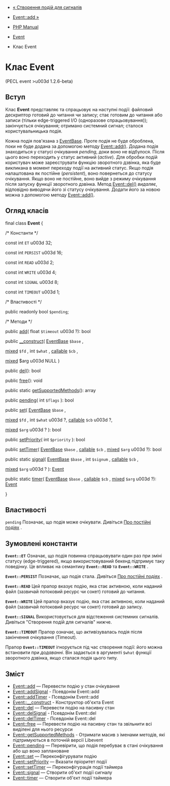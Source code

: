 - [« Створення подій для сигналів](event.constructing.signal.events.md)
- [Event::add »](event.add.md)

- [PHP Manual](index.md)
- [Event](book.event.md)
- Клас Event

# Клас Event

(PECL event \>u003d 1.2.6-beta)

## Вступ

Клас **Event** представляє та спрацьовує на наступні події:
файловий дескриптор готовий до читання чи запису; стає готовим до читання
або записи (тільки edge-triggered I/O (одноразове спрацьовування));
закінчується очікування; отримано системний сигнал; сталося
користувальницька подія.

Кожна подія пов'язана з [EventBase](class.eventbase.md). Проте
подія не буде оброблена, поки не буде додана за допомогою методу
[Event::add()](event.add.md). Додана подія знаходиться у статусі
очікування *pending*, доки воно не відбулося. Після цього воно переходить у
статус активний (*active*). Для обробки подій користувач може
зареєструвати функцію зворотного дзвінка, яка буде викликана в
момент переходу події на активний статус. Якщо подія налаштована як
постійне (*persistent*), воно повернеться до статусу очікування. Якщо воно не
постійне, воно вийде з режиму очікування після запуску функції
зворотного дзвінка. Метод [Event::del()](event.del.md) *видаляє*,
відповідно виводячи його зі статусу очікування. Додати його за новою
можна з допомогою методу [Event::add()](event.add.md).

## Огляд класів

final class **Event** {

/\* Константи \*/

const int `ET` u003d 32;

const int `PERSIST` u003d 16;

const int `READ` u003d 2;

const int `WRITE` u003d 4;

const int `SIGNAL` u003d 8;

const int `TIMEOUT` u003d 1;

/\* Властивості \*/

public readonly bool `$pending`;

/\* Методи \*/

public [add](event.add.md)( float `$timeout` u003d ?): bool

public [\_\_construct](event.construct.md)(
[EventBase](class.eventbase.md) `$base` ,

[mixed](language.types.declarations.md#language.types.declarations.mixed)
`$fd` ,
int `$what` ,
[callable](language.types.callable.md) `$cb` ,

[mixed](language.types.declarations.md#language.types.declarations.mixed)
$arg u003d NULL
)

public [del](event.del.md)(): bool

public [free](event.free.md)(): void

public static [getSupportedMethods](event.getsupportedmethods.md)():
array

public [pending](event.pending.md)( int `$flags` ): bool

public [set](event.set.md)(
[EventBase](class.eventbase.md) `$base` ,

[mixed](language.types.declarations.md#language.types.declarations.mixed)
`$fd` ,
int `$what` u003d ?,
[callable](language.types.callable.md) `$cb` u003d ?,

[mixed](language.types.declarations.md#language.types.declarations.mixed)
`$arg` u003d ?
): bool

public [setPriority](event.setpriority.md)( int `$priority` ): bool

public [setTimer](event.settimer.md)(
[EventBase](class.eventbase.md) `$base` ,
[callable](language.types.callable.md) `$cb` ,
[mixed](language.types.declarations.md#language.types.declarations.mixed)
`$arg` u003d ?): bool

public static [signal](event.signal.md)(
[EventBase](class.eventbase.md) `$base` ,
int `$signum` ,
[callable](language.types.callable.md) `$cb` ,

[mixed](language.types.declarations.md#language.types.declarations.mixed)
`$arg` u003d ?
): [Event](class.event.md)

public static [timer](event.timer.md)(
[EventBase](class.eventbase.md) `$base` ,
[callable](language.types.callable.md) `$cb` ,
[mixed](language.types.declarations.md#language.types.declarations.mixed)
`$arg` u003d ?): [Event](class.event.md)

}

## Властивості

`pending`
Позначає, що подія може очікувати. Дивіться [Про постійні подіях](event.persistence.md) .

## Зумовлені константи

**`Event::ET`**
Означає, що подія повинна спрацьовувати один раз при зміні статусу
(edge-triggered), якщо використовуваний бекенд підтримує таку поведінку.
Це впливає на семантику **`Event::READ`** та **`Event::WRITE`** .

**`Event::PERSIST`**
Позначає, що подія стала. Дивіться [Про постійні подіях](event.persistence.md) .

**`Event::READ`**
Цей прапор вказує подію, яка стає активною, коли
наданий файл (зазвичай потоковий ресурс чи сокет) готовий до читання.

**`Event::WRITE`**
Цей прапор вказує подію, яка стає активною, коли
наданий файл (зазвичай потоковий ресурс чи сокет) готовий до запису.

**`Event::SIGNAL`**
Використовується для відстеження системних сигналів. Дивіться
"Створення подій для сигналів" нижче.

**`Event::TIMEOUT`**
Прапор означає, що активізувалась подія після закінчення очікування
(Timeout).

Прапор **`Event::TIMEOUT`** ігнорується під час створення події: його можна
встановити при *додаванні*. Він задається в аргументі `$what` функції
зворотного дзвінка, якщо сталася подія цього типу.

## Зміст

- [Event::add](event.add.md) — Перевести подію у стан
очікування
- [Event::addSignal](event.addsignal.md) - Псевдонім Event::add
- [Event::addTimer](event.addtimer.md) - Псевдонім Event::add
- [Event::\_\_construct](event.construct.md) - Конструктор об'єкта
Event
- [Event::del](event.del.md) — Перевести подію на пасивну
стан
- [Event::delSignal](event.delsignal.md) - Псевдонім Event::del
- [Event::delTimer](event.deltimer.md) - Псевдонім Event::del
- [Event::free](event.free.md) — Перевести подію на пасивну
стан та звільнити всі виділені для нього ресурси
- [Event::getSupportedMethods](event.getsupportedmethods.md) -
Отримати масив з іменами методів, які підтримуються в поточній версії
Libevent
- [Event::pending](event.pending.md) — Перевірити, що подія
перебуває в стані очікування або що воно заплановане
- [Event::set](event.set.md) — Переконфігурувати подію
- [Event::setPriority](event.setpriority.md) — Вказати пріоритет
події
- [Event::setTimer](event.settimer.md) — Переконфігурація події
таймера
- [Event::signal](event.signal.md) — Створити об'єкт події сигналу
- [Event::timer](event.timer.md) — Створити об'єкт події таймера
